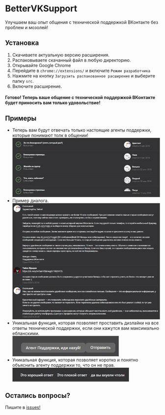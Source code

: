 # BetterVKSupport
Улучшаем ваш опыт общения с технической поддержкой ВКонтакте без проблем и мозолей!

## Установка
1. Скачиваете актуальную версию расширения.
2. Распаковываете скачанный файл в любую директорию.
3. Открывайте Google Chrome
4. Перейдите в `chrome://extensions/` и включите `Режим разработчика`
5. Нажмите на кнопку `Загрузить распакованное расширение` и выберите папку `src`.
6. Включите расширение.

#### Готово! Теперь ваше общение с технической поддержкой ВКонтакте будет приносить вам только удовольствие!

## Примеры
* Теперь вам будут отвечать только настоящие агенты поддержки, которые понимают толк в общении!<br>
![Диалоги](./images/screen1.jpg)
* Пример диалога.<br>
![Пример общения](./images/screen2.png)
* Уникальная функция, которая позволяет проставить дизлайки на все ответы технической поддержки, если они кажутся вам максимально ебланскими.<br>
![Уникальная функция](./images/screen3.png)
* Уникальная функция, которая позволяет коротко и понятно объяснить агенту поддержки то, что он не прав.<br>
![Уникальная функция](./images/screen4.png)

## Остались вопросы?
Пишите в [issues!](https://github.com/tailsjs/BetterVKSupport/issues)
